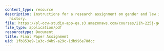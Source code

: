 ```yaml
---
content_type: resource
description: Instructions for a research assignment on gender and law in United States
  history.
file: https://ol-ocw-studio-app-qa.s3.amazonaws.com/courses/21h-225j-gender-and-the-law-in-u-s-history-spring-2004/1fb853e91a3cd4b9a29c1db996e78dcc_MIT21H_225JS04_final_paper4.pdf
file_type: application/pdf
resourcetype: Document
title: Final Paper Assignment
uid: 1fb853e9-1a3c-d4b9-a29c-1db996e78dcc
---
```

